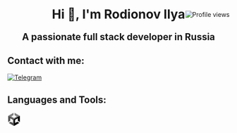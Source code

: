 <!-- Center align text using HTML -->
<h1 align="center" style="margin-bottom: -25px;">
  Hi 👋, I'm Rodionov Ilya
</h1>
<p align="right" style="margin: 0;">
  <img src="https://komarev.com/ghpvc/?username=BCyclik&color=blue" alt="Profile views" />
</p>

<h2 align="center">A passionate full stack developer in Russia</h2>

<!-- Contact section -->
## Contact with me:
<p>
  <a href="https://t.me/BCyclik">
    <img src="https://upload.wikimedia.org/wikipedia/commons/8/8b/Telegram_icon.svg" alt="Telegram" width="30" height="30" />
  </a>
</p>

<!-- Languages and Tools section -->
## Languages and Tools:
<p>
  <img src="https://raw.githubusercontent.com/devicons/devicon/master/icons/unity/unity-original.svg" alt="Unity3D" width="30" height="30" />
</p>
